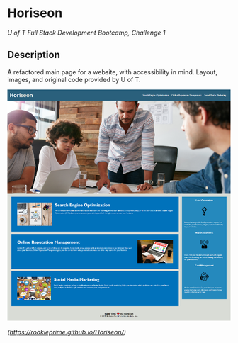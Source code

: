 # Horiseon
*U of T Full Stack Development Bootcamp, Challenge 1*
## Description
A refactored main page for a website, with accessibility in mind. Layout, images, and original code provided by U of T.

![The Horiseon Homepage, as seen in 1920 x 1080 resolution](/assets/images/horiseon-homepage-preview.png "Horiseon Homepage Preview")

*(https://rookieprime.github.io/Horiseon/)*